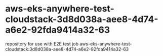 # aws-eks-anywhere-test-cloudstack-3d8d038a-aee8-4d74-a6e2-92fda9414a32-63
repository for use with E2E test job aws-eks-anywhere-test-cloudstack:3d8d038a-aee8-4d74-a6e2-92fda9414a32-63
